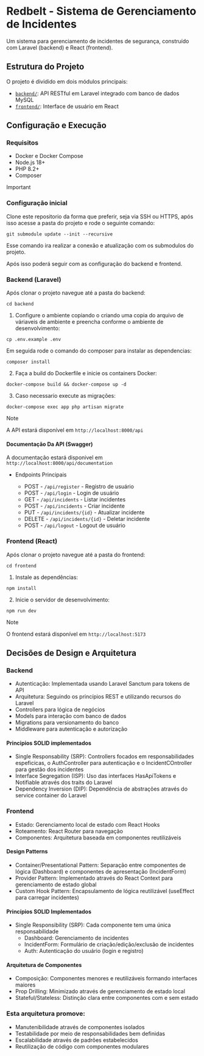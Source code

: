 # Redbelt - Sistema de Gerenciamento de Incidentes
Um sistema para gerenciamento de incidentes de segurança, construído com Laravel (backend) e React (frontend).

## Estrutura do Projeto
O projeto é dividido em dois módulos principais:
- [`backend/`](https://github.com/PauloJunior16/backend): API RESTful em Laravel integrado com banco de dados MySQL
- [`frontend/`](https://github.com/PauloJunior16/frontend): Interface de usuário em React

## Configuração e Execução
### Requisitos
- Docker e Docker Compose
- Node.js 18+
- PHP 8.2+
- Composer

> [!IMPORTANT]
> ### Configuração inicial
> Clone este repositorio da forma que preferir, seja via SSH ou HTTPS, após isso acesse a pasta do projeto e rode o seguinte comando:
> 
> `git submodule update --init --recursive`
> 
> Esse comando ira realizar a conexão e atualização com os submodulos do projeto.
> 
> Após isso poderá seguir com as configuração do backend e frontend.

### Backend (Laravel)
 Após clonar o projeto navegue até a pasta do backend:

`cd backend`

1. Configure o ambiente copiando o criando uma copia do arquivo de váriaveis de ambiente e preencha conforme o ambiente de desenvolvimento:

`cp .env.example .env`

Em seguida rode o comando do composer para instalar as dependencias:

`composer install`

2. Faça a build do Dockerfile e inicie os containers Docker:

`docker-compose build && docker-compose up -d`

3. Caso necessario execute as migrações:

`docker-compose exec app php artisan migrate`

> [!NOTE]
> A API estará disponível em `http://localhost:8000/api`

#### Documentação Da API (Swagger)
A documentação estará disponivel em `http://localhost:8000/api/documentation`

* Endpoints Principais

  * POST  - `/api/register` - Registro de usuário
  * POST  - `/api/login` - Login de usuário
  * GET   - `/api/incidents` - Listar incidentes
  * POST  - `/api/incidents` - Criar incidente
  * PUT   - `/api/incidents/{id}` - Atualizar incidente
  * DELETE - `/api/incidents/{id}` - Deletar incidente
  * POST   - `/api/logout` - Logout de usuário


### Frontend (React)
Após clonar o projeto navegue até a pasta do frontend:

`cd frontend`

1. Instale as dependências:

`npm install`

2. Inicie o servidor de desenvolvimento:

`npm run dev`

> [!NOTE]
> O frontend estará disponível em `http://localhost:5173`

## Decisões de Design e Arquitetura
### Backend
- Autenticação: Implementada usando Laravel Sanctum para tokens de API
- Arquitetura: Seguindo os princípios REST e utilizando recursos do Laravel
- Controllers para lógica de negócios
- Models para interação com banco de dados
- Migrations para versionamento do banco
- Middleware para autenticação e autorização

#### Principios SOLID implementados
- Single Responsability (SRP): Controllers focados em responsabilidades espeficicas, o AuthController para autenticação e o IncidentCOntroller para gestão dos incidentes
- Interface Segregation (ISP): Uso das interfaces HasApiTokens e Notifiable através dos traits do Laravel
- Dependency Inversion (DIP): Dependência de abstrações através do service container do Laravel

### Frontend
- Estado: Gerenciamento local de estado com React Hooks
- Roteamento: React Router para navegação
- Componentes: Arquitetura baseada em componentes reutilizáveis

#### Design Patterns
- Container/Presentational Pattern: Separação entre componentes de lógica (Dashboard) e componentes de apresentação (IncidentForm)
- Provider Pattern: Implementado através do React Context para gerenciamento de estado global
- Custom Hook Pattern: Encapsulamento de lógica reutilizável (useEffect para carregar incidentes)

#### Princípios SOLID Implementados
- Single Responsibility (SRP): Cada componente tem uma única responsabilidade
  - Dashboard: Gerenciamento de incidentes
  - IncidentForm: Formulário de criação/edição/exclusão de incidentes
  - Auth: Autenticação do usuário (login e registro)

#### Arquitetura de Componentes
- Composição: Componentes menores e reutilizáveis formando interfaces maiores
- Prop Drilling: Minimizado através de gerenciamento de estado local
- Stateful/Stateless: Distinção clara entre componentes com e sem estado

### Esta arquitetura promove:
- Manutenibilidade através de componentes isolados
- Testabilidade por meio de responsabilidades bem definidas
- Escalabilidade através de padrões estabelecidos
- Reutilização de código com componentes modulares

